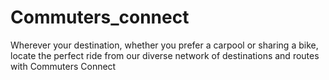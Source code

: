 # Commuters_connect
Wherever your destination, whether you prefer a carpool or sharing a bike, locate the perfect ride from our diverse network of destinations and routes with Commuters Connect
